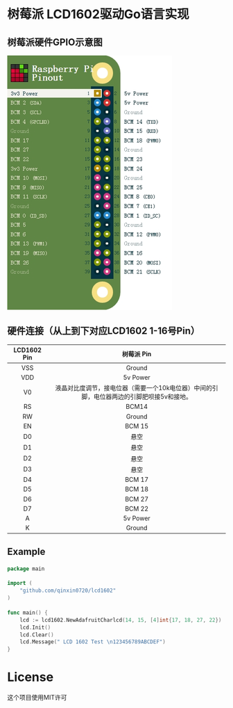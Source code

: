 # 树莓派 LCD1602驱动Go语言实现

## 树莓派硬件GPIO示意图
![avatar](raspberrypi.jpg)

## 硬件连接（从上到下对应LCD1602 1-16号Pin）

| LCD1602 Pin |                          树莓派 Pin                          |
| :---------: | :----------------------------------------------------------: |
|     VSS     |                            Ground                            |
|     VDD     |                           5v Power                           |
|     V0      | 液晶对比度调节，接电位器（需要一个10k电位器）中间的引脚，电位器两边的引脚肥呗接5v和接地。 |
|     RS      |                            BCM14                             |
|     RW      |                            Ground                            |
|     EN      |                            BCM 15                            |
|     D0      |                             悬空                             |
|     D1      |                             悬空                             |
|     D2      |                             悬空                             |
|     D3      |                             悬空                             |
|     D4      |                            BCM 17                            |
|     D5      |                            BCM 18                            |
|     D6      |                            BCM 27                            |
|     D7      |                            BCM 22                            |
|      A      |                           5v Power                           |
|      K      |                            Ground                            |

## Example

```go
package main

import (
    "github.com/qinxin0720/lcd1602"
)

func main() {
    lcd := lcd1602.NewAdafruitCharlcd(14, 15, [4]int{17, 18, 27, 22})
    lcd.Init()
    lcd.Clear()
    lcd.Message(" LCD 1602 Test \n123456789ABCDEF")
}

```

# License

这个项目使用MIT许可